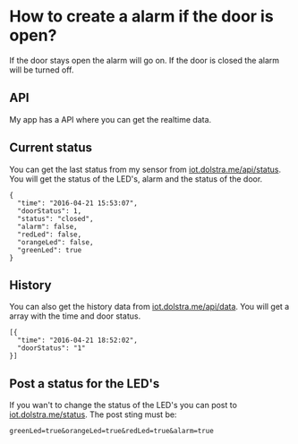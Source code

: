 # How to create a alarm if the door is open?
If the door stays open the alarm will go on. If the door is closed the alarm will be turned off.


## API
My app has a API where you can get the realtime data.

## Current status
You can get the last status from my sensor from [iot.dolstra.me/api/status](http://iot.dolstra.me/api/status/). You will get the status of the LED's, alarm and the status of the door.

    {
      "time": "2016-04-21 15:53:07",
      "doorStatus": 1,
      "status": "closed",
      "alarm": false,
      "redLed": false,
      "orangeLed": false,
      "greenLed": true
    }

## History
You can also get the history data from [iot.dolstra.me/api/data](http://iot.dolstra.me/api/data). You will get a array with the time and door status.

    [{
      "time": "2016-04-21 18:52:02",
      "doorStatus": "1"
    }]

## Post a status for the LED's
If you wan't to change the status of the LED's you can post to [iot.dolstra.me/status](http://iot.dolstra.me/status). The post sting must be:

    greenLed=true&orangeLed=true&redLed=true&alarm=true
